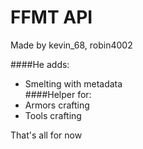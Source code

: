 # FFMT API

Made by kevin_68, robin4002

####He adds:<br>
* Smelting with metadata<br>
####Helper for:<br>
* Armors crafting<br>
* Tools crafting<br>
 
That's all for now
